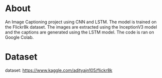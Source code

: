# About
An Image Captioning project using CNN and LSTM. The model is trained on the Flickr8k dataset. The images are extracted using the InceptionV3 model and the captions are generated using the LSTM model.
The code is ran on Google Colab.
# Dataset
dataset: https://www.kaggle.com/adityajn105/flickr8k

